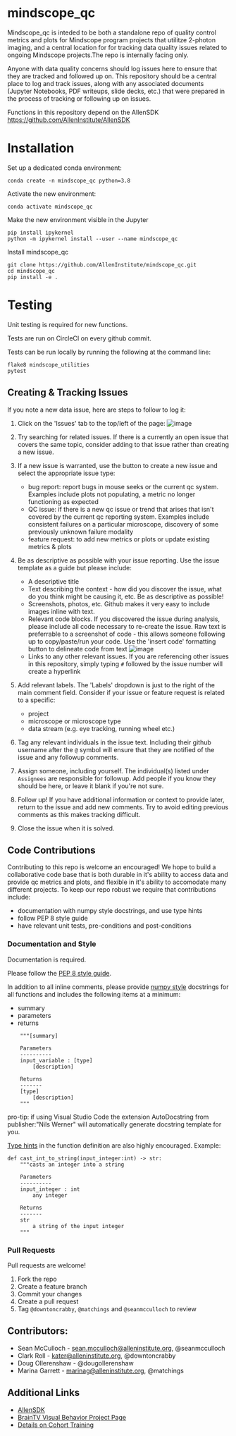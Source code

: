 # mindscope_qc
Mindscope_qc is inteded to be both a standalone repo of quality control metrics and plots for Mindscope program projects that utilitze 2-photon imaging, and a central location for for tracking data quality issues related to ongoing Mindscope projects.The repo is internally facing only.


Anyone with data quality concerns should log issues here to ensure that they are tracked and followed up on. This repository should be a central place to log and track issues, along with any associated documents (Jupyter Notebooks, PDF writeups, slide decks, etc.) that were prepared in the process of tracking or following up on issues.

Functions in this repository depend on the AllenSDK
https://github.com/AllenInstitute/AllenSDK



# Installation

Set up a dedicated conda environment:

```
conda create -n mindscope_qc python=3.8 
```

Activate the new environment:

```
conda activate mindscope_qc
```

Make the new environment visible in the Jupyter 
```
pip install ipykernel
python -m ipykernel install --user --name mindscope_qc
```

Install mindscope_qc
```
git clone https://github.com/AllenInstitute/mindscope_qc.git
cd mindscope_qc
pip install -e .
```

# Testing
Unit testing is required for new functions. 

Tests are run on CircleCI on every github commit.

Tests can be run locally by running the following at the command line:
```
flake8 mindscope_utilities
pytest
```


## Creating & Tracking Issues
If you note a new data issue, here are steps to follow to log it:
1. Click on the 'Issues' tab to the top/left of the page:
![image](https://user-images.githubusercontent.com/19944442/128929021-1cde3fab-414e-4e92-bca3-f5d16b79007c.png)

2. Try searching for related issues. If there is a currently an open issue that covers the same topic, consider adding to that issue rather than creating a new issue.

3. If a new issue is warranted, use the button to create a new issue and select the appropriate issue type: 
   * bug report: report bugs in mouse seeks or the current qc system. Examples include plots not populating, a metric no longer functioning as expected 
   * QC issue: if there is a new qc issue or trend that arises that isn't covered by the current qc reporting system. Examples include consistent failures on a particular microscope, discovery of some previously unknown failure modality
   * feature request: to add new metrics or plots or update existing metrics & plots
   
4. Be as descriptive as possible with your issue reporting. Use the issue template as a guide but please include:
    * A descriptive title
    * Text describing the context - how did you discover the issue, what do you think might be causing it, etc. Be as descriptive as possible!
    * Screenshots, photos, etc. Github makes it very easy to include images inline with text.
    * Relevant code blocks. If you discovered the issue during analysis, please include all code necessary to re-create the issue. Raw text is preferrable to a screenshot of code - this allows someone following up to copy/paste/run your code. Use the 'insert code' formatting button to delineate code from text
    ![image](https://user-images.githubusercontent.com/19944442/128932459-39f3ad8e-3d0d-46d3-96d5-7f9a226175a3.png)
    * Links to any other relevant issues. If you are referencing other issues in this repository, simply typing `#` followed by the issue number will create a hyperlink
    
5. Add relevant labels. The 'Labels' dropdown is just to the right of the main comment field. Consider if your issue or feature request is related to a specific:
   * project
   * microscope or microscope type
   * data stream (e.g. eye tracking, running wheel etc.)
  
6. Tag any relevant individuals in the issue text. Including their github username after the `@` symbol will ensure that they are notified of the issue and any followup comments.

7. Assign someone, including yourself. The individual(s) listed under `Assignees` are responsible for followup. Add people if you know they should be here, or leave it blank if you're not sure.

8. Follow up! If you have additional information or context to provide later, return to the issue and add new comments. Try to avoid editing previous comments as this makes tracking difficult.

9. Close the issue when it is solved.



## Code Contributions
Contributing to this repo is welcome an encouraged! We hope to build a collaborative code base that is both durable in it's ability to access data and provide qc metrics and plots, and flexible in it's ability to accomodate many different projects. To keep our repo robust we require that contributions include:
* documentation with numpy style docstrings, and use type hints
* follow PEP 8 style guide
* have relevant unit tests, pre-conditions and post-conditions


### Documentation and Style
Documentation is required. 

Please follow the [PEP 8 style guide](https://www.python.org/dev/peps/pep-0008/).

In addition to all inline comments, please provide [numpy style](https://numpydoc.readthedocs.io/en/latest/format.html#docstring-standard) docstrings for all functions and includes the following items at a minimum:
* summary
* parameters
* returns 
```
    """[summary]

    Parameters
    ----------
    input_variable : [type]
        [description]

    Returns
    -------
    [type]
        [description]
    """
```
pro-tip: if using Visual Studio Code the extension AutoDocstring from publisher:"Nils Werner" will automatically generate docstring template for you.

[Type hints](https://docs.python.org/3/library/typing.html) in the function definition are also highly encouraged.
Example: 
```
def cast_int_to_string(input_integer:int) -> str:
    """casts an integer into a string

    Parameters
    ----------
    input_integer : int
        any integer

    Returns
    -------
    str
        a string of the input integer
    """
```


### Pull Requests
Pull requests are welcome!

1. Fork the repo
2. Create a feature branch
3. Commit your changes
4. Create a pull request
5. Tag `@downtoncrabby`, `@matchings`  and `@seanmcculloch`  to review



## Contributors:

- Sean McCulloch - sean.mcculloch@alleninstitute.org, @seanmcculloch
- Clark Roll - kater@alleninstitute.org, @downtoncrabby
- Doug Ollerenshaw - @dougollerenshaw
- Marina Garrett - marinag@alleninstitute.org, @matchings


## Additional Links

- [AllenSDK](https://github.com/AllenInstitute/AllenSDK)
- [BrainTV Visual Behavior Project Page](http://confluence.corp.alleninstitute.org/display/CP/Brain+Observatory%3A+Visual+Behavior)
- [Details on Cohort Training](http://confluence.corp.alleninstitute.org/display/CP/_EXPERIMENTS)
